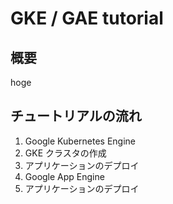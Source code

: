 # GKE / GAE tutorial

## 概要
hoge

## チュートリアルの流れ
1. Google Kubernetes Engine
  1. GKE クラスタの作成
  2. アプリケーションのデプロイ
2. Google App Engine
  1. アプリケーションのデプロイ
